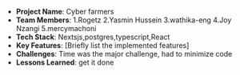 - **Project Name**: Cyber farmers
- **Team Members**:
  1.Rogetz
  2.Yasmin Hussein
  3.wathika-eng
  4.Joy Nzangi
  5.mercymachoni
- **Tech Stack**: Nextsjs,postgres,typescript,React
- **Key Features**: [Briefly list the implemented features]
- **Challenges**: Time was the major challenge, had to minimize code
- **Lessons Learned**: get it done
